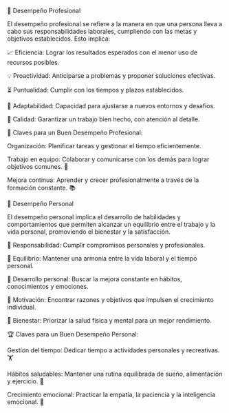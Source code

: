 💼 Desempeño Profesional

El desempeño profesional se refiere a la manera en que una persona lleva a cabo sus responsabilidades laborales, cumpliendo con las metas y objetivos establecidos. Esto implica:

📈 Eficiencia: Lograr los resultados esperados con el menor uso de recursos posibles.

💡 Proactividad: Anticiparse a problemas y proponer soluciones efectivas.

⏳ Puntualidad: Cumplir con los tiempos y plazos establecidos.

🔧 Adaptabilidad: Capacidad para ajustarse a nuevos entornos y desafíos.

📄 Calidad: Garantizar un trabajo bien hecho, con atención al detalle.

🌟 Claves para un Buen Desempeño Profesional:

Organización: Planificar tareas y gestionar el tiempo eficientemente.

Trabajo en equipo: Colaborar y comunicarse con los demás para lograr objetivos comunes. 🤝

Mejora continua: Aprender y crecer profesionalmente a través de la formación constante. 📚

💛 Desempeño Personal

El desempeño personal implica el desarrollo de habilidades y comportamientos que permiten alcanzar un equilibrio entre el trabajo y la vida personal, promoviendo el bienestar y la satisfacción.

🙏 Responsabilidad: Cumplir compromisos personales y profesionales.

🌿 Equilibrio: Mantener una armonía entre la vida laboral y el tiempo personal.

🌈 Desarrollo personal: Buscar la mejora constante en hábitos, conocimientos y emociones.

💯 Motivación: Encontrar razones y objetivos que impulsen el crecimiento individual.

🚶 Bienestar: Priorizar la salud física y mental para un mejor rendimiento.

🏆 Claves para un Buen Desempeño Personal:

Gestíon del tiempo: Dedicar tiempo a actividades personales y recreativas. 🏋️

Hábitos saludables: Mantener una rutina equilibrada de sueño, alimentación y ejercicio. 🍎

Crecimiento emocional: Practicar la empatía, la paciencia y la inteligencia emocional. 🤍




